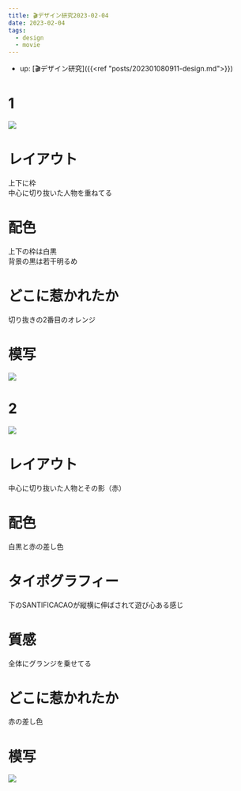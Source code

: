 ```yaml
---
title: 🎬デザイン研究2023-02-04
date: 2023-02-04
tags:
  - design
  - movie
---
```


- up: [🎬デザイン研究]({{<ref "posts/202301080911-design.md">}})

# 1
![](https://www.alinco.shop/wp-content/uploads/2023/02/ee924022347b44891bbc788ad0cb1862.jpg)  

# レイアウト
上下に枠  
中心に切り抜いた人物を重ねてる  

# 配色
上下の枠は白黒  
背景の黒は若干明るめ  

# どこに惹かれたか
切り抜きの2番目のオレンジ

# 模写
![](https://www.alinco.shop/wp-content/uploads/2023/02/2023-02-04-1.png)

# 2
![](https://www.alinco.shop/wp-content/uploads/2023/02/661c51fba3ff48777df66b393183485f.png)

# レイアウト
中心に切り抜いた人物とその影（赤）  

# 配色
白黒と赤の差し色

# タイポグラフィー
下のSANTIFICACAOが縦横に伸ばされて遊び心ある感じ

# 質感
全体にグランジを乗せてる

# どこに惹かれたか
赤の差し色

# 模写
![](https://www.alinco.shop/wp-content/uploads/2023/02/2023-02-04-2.png)